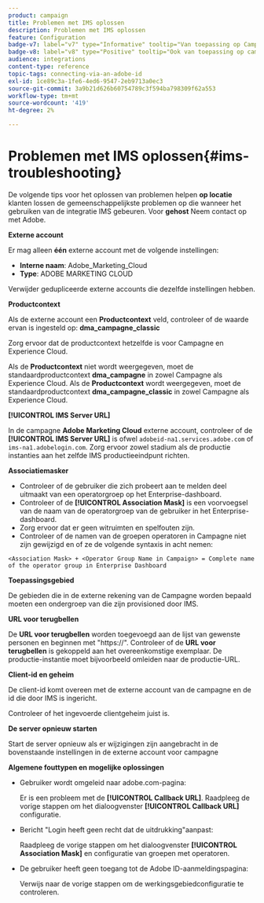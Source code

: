 ```yaml
---
product: campaign
title: Problemen met IMS oplossen
description: Problemen met IMS oplossen
feature: Configuration
badge-v7: label="v7" type="Informative" tooltip="Van toepassing op Campaign Classic v7"
badge-v8: label="v8" type="Positive" tooltip="Ook van toepassing op campagne v8"
audience: integrations
content-type: reference
topic-tags: connecting-via-an-adobe-id
exl-id: 1ce89c3a-1fe6-4ed6-9547-2eb9713a0ec3
source-git-commit: 3a9b21d626b60754789c3f594ba798309f62a553
workflow-type: tm+mt
source-wordcount: '419'
ht-degree: 2%

---
```


# Problemen met IMS oplossen{#ims-troubleshooting}



De volgende tips voor het oplossen van problemen helpen **op locatie** klanten lossen de gemeenschappelijkste problemen op die wanneer het gebruiken van de integratie IMS gebeuren. Voor **gehost** Neem contact op met Adobe.

**Externe account**

Er mag alleen **één** externe account met de volgende instellingen:

* **Interne naam**: Adobe_Marketing_Cloud
* **Type**: ADOBE MARKETING CLOUD

Verwijder gedupliceerde externe accounts die dezelfde instellingen hebben.

**Productcontext**

Als de externe account een **Productcontext** veld, controleer of de waarde ervan is ingesteld op: **dma_campagne_classic**

Zorg ervoor dat de productcontext hetzelfde is voor Campagne en Experience Cloud.

Als de **Productcontext** niet wordt weergegeven, moet de standaardproductcontext **dma_campagne** in zowel Campagne als Experience Cloud. Als de **Productcontext** wordt weergegeven, moet de standaardproductcontext **dma_campagne_classic** in zowel Campagne als Experience Cloud.

**[!UICONTROL IMS Server URL]**

In de campagne **Adobe Marketing Cloud** externe account, controleer of de **[!UICONTROL IMS Server URL]** is ofwel `adobeid-na1.services.adobe.com` of `ims-na1.adobelogin.com`. Zorg ervoor zowel stadium als de productie instanties aan het zelfde IMS productieeindpunt richten.

**Associatiemasker**

* Controleer of de gebruiker die zich probeert aan te melden deel uitmaakt van een operatorgroep op het Enterprise-dashboard.
* Controleer of de **[!UICONTROL Association Mask]** is een voorvoegsel van de naam van de operatorgroep van de gebruiker in het Enterprise-dashboard.
* Zorg ervoor dat er geen witruimten en spelfouten zijn.
* Controleer of de namen van de groepen operatoren in Campagne niet zijn gewijzigd en of ze de volgende syntaxis in acht nemen:

```
<Association Mask> + <Operator Group Name in Campaign> = Complete name of the operator group in Enterprise Dashboard
```

**Toepassingsgebied**

De gebieden die in de externe rekening van de Campagne worden bepaald moeten een ondergroep van die zijn provisioned door IMS.

**URL voor terugbellen**

De **URL voor terugbellen** worden toegevoegd aan de lijst van gewenste personen en beginnen met &quot;https://&quot;. Controleer of de **URL voor terugbellen** is gekoppeld aan het overeenkomstige exemplaar. De productie-instantie moet bijvoorbeeld omleiden naar de productie-URL.

**Client-id en geheim**

De client-id komt overeen met de externe account van de campagne en de id die door IMS is ingericht.

Controleer of het ingevoerde clientgeheim juist is.

**De server opnieuw starten**

Start de server opnieuw als er wijzigingen zijn aangebracht in de bovenstaande instellingen in de externe account voor campagne

**Algemene fouttypen en mogelijke oplossingen**

* Gebruiker wordt omgeleid naar adobe.com-pagina:

  Er is een probleem met de **[!UICONTROL Callback URL]**. Raadpleeg de vorige stappen om het dialoogvenster **[!UICONTROL Callback URL]** configuratie.

* Bericht &quot;Login heeft geen recht dat de uitdrukking&quot;aanpast:

  Raadpleeg de vorige stappen om het dialoogvenster **[!UICONTROL Association Mask]** en configuratie van groepen met operatoren.

* De gebruiker heeft geen toegang tot de Adobe ID-aanmeldingspagina:

  Verwijs naar de vorige stappen om de werkingsgebiedconfiguratie te controleren.
